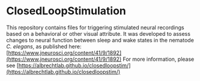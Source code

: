 # ClosedLoopStimulation

This repository contains files for triggering stimulated neural recordings based on a behavioral or other visual attribute. It was developed to assess changes to neural function between sleep and wake states in the nematode _C. elegans_, as published here: [https://www.jneurosci.org/content/41/9/1892](https://www.jneurosci.org/content/41/9/1892)
For more information, please see [https://albrechtlab.github.io/closedloopstim/](https://albrechtlab.github.io/closedloopstim/)
